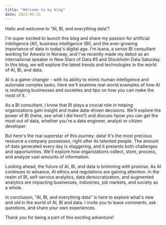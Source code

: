 ```yaml
---
title: "Welcome to my blog"
date: 2023-05-31
---
```

Hello and welcome to "AI, BI, and everything data"!

I'm super excited to launch this blog and share my passion for artificial intelligence (AI), business intelligence (BI), and the ever-growing importance of data in today's digital age. I'm Ioana, a senior BI consultant working for Amesto in Norway, and I've recently made my debut as an international speaker in New Stars of Data #5 and Stockholm Data Saturday. In this blog, we will explore the latest trends and technologies in the world of AI, BI, and data. 

AI is a game-changer - with its ability to mimic human intelligence and automate complex tasks. Here we'll examine real-world examples of how AI is reshaping businesses and societies and tips on how you can make the most of it.

As a BI consultant, I know that BI plays a crucial role in helping organizations gain insight and make data-driven decisions. We'll explore the power of BI (hehe, see what I did here?) and discuss hpow you can get the most out of data, whether you're a data engineer, analyst or citizen developer.

But here's the real superstar of this journey: data! It's the most precious resource a company possesses, right after its talented people. The amount of data generated every day is staggering, and it presents both challenges and opportunities. We'll explore how organizations collect, store, process, and analyze vast amounts of information. 

Looking ahead, the future of AI, BI, and data is brimming with promise. As AI continues to advance, AI ethics and regulations are gaining attention. In the realm of BI, self-service analytics, data democratization, and augmented analytics are impacting businesses, industries, job markets, and society as a whole.

In conclusion, "AI, BI, and everything data" is here to explore what's new and old in the world of AI, BI and data. I invite you to leave comments, ask questions, and share your own experiences.

Thank you for being a part of this exciting adventure!
